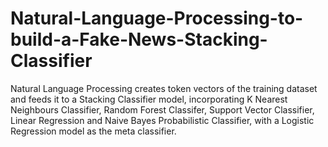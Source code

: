 # Natural-Language-Processing-to-build-a-Fake-News-Stacking-Classifier
Natural Language Processing creates token vectors of the training dataset and feeds it to a Stacking Classifier model, incorporating K Nearest Neighbours Classifier, Random Forest Classifer, Support Vector Classifier, Linear Regression and Naive Bayes Probabilistic Classifier, with a Logistic Regression model as the meta classifier.

